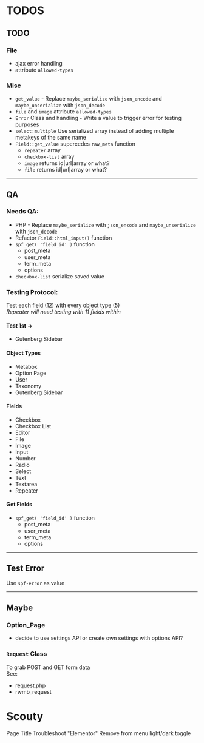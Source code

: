 # TODOS

## TODO
### File 
- ajax error handling
- attribute `allowed-types`


### Misc
- `get_value` - Replace `maybe_serialize` with `json_encode` and `maybe_unserialize` with `json_decode`
- `file` and `image` attribute `allowed-types`
- `Error` Class and handling - Write a value to trigger error for testing purposes
- `select:multiple` Use serialized array instead of adding multiple metakeys of the same name
- `Field::get_value` supercedes `raw_meta` function
    - `repeater` array
    - `checkbox-list` array
    - `image` returns id|url|array or what?
    - `file` returns id|url|array or what?

------------------------------------------

## QA
### Needs QA:
- PHP - Replace `maybe_serialize` with `json_encode` and `maybe_unserialize` with `json_decode`
- Refactor `Field::html_input()` function  
- `spf_get( 'field_id' )` function  
    - post_meta
    - user_meta
    - term_meta
    - options
- `checkbox-list` serialize saved value  

### Testing Protocol:
Test each field (12) with every object type (5)  
*Repeater will need testing with 11 fields within*

#### Test 1st ->
- Gutenberg Sidebar


#### Object Types
- Metabox
- Option Page
- User
- Taxonomy
- Gutenberg Sidebar

#### Fields
- Checkbox
- Checkbox List
- Editor
- File
- Image
- Input
- Number
- Radio
- Select
- Text
- Textarea
- Repeater

#### Get Fields
- `spf_get( 'field_id' )` function  
    - post_meta
    - user_meta
    - term_meta
    - options

------------------------------------------

## Test Error
Use `spf-error` as value

------------------------------------------

## Maybe

### Option_Page
- decide to use settings API or create own settings with options API?

### `Request` Class 
To grab POST and GET form data  
See:  
- request.php
- rwmb_request


# Scouty
Page Title
Troubleshoot "Elementor"
Remove from menu light/dark toggle
